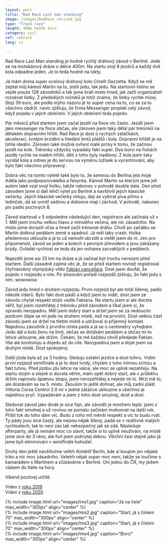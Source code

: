 ```yaml
---
layout: post
title: "Rad Race Last man standing"
image: /images/RadRace_resized.jpg
type: "Track race"
lenght: 400m každé kolo
category: cycl
ref: radrace
lang: cz

---
```


Rad Race Last Man standing je hodně rychlý dráhový závod v Berlíně. Jede se na motokárový dráze o délce 400m. Na startu stojí 8 jezdců a každý dvě kola odpadne jeden. Je to teda hodně na lokty.

Já mám doma super ocelový drahový kolo Cinelli Gazzetta. Když se mě zeptal můj kámoš Martin na to, jestli jedu, tak jedu. Na startovní listinu se vejde pouze 128 závodníků a tak jsme brali místo hned, jak začli organizátoři rozsévat lístky. Z předešlých ročníků je totiž známo, že lístky rychle mizej. Stojí 39 euro, ale podle mýho názoru je to super cena na to, co se za to všechno obdrží. navíc zjištuju, že firma Messenger proplatí celý závod, když pojedu v jejich oblečení. V jejich oblečení teda pojedu. 

Pár měsíců před startem jsem začal jezdit na fixce víc často. Jezdil jsem jako messenger na fixce občas, ale zároven jsem taky dělal pár tréninků na dětském dopravním hřišti. Rad Race je dost o rychých zatáčkách, akceleraci, tvrdým brzdění a hledání limtů pláštů i kola. Dopravní hřiště je na tohle ideální. Zároven také možná ovlivní malé prcky k tomu, že začnou jezdit na kole. Tréninky vždycky vypadaly fakt super. Dva borci na fixkách jezděj rychle na malém hřišti, děti z toho byly nadšený. Z kola jsem taky vyndal kola a odnes je do servisu na výměnu ložisek a vycentrování, aby bylo fakt všechno připravený.

Dobrá věc na tomto výletě také bylo to, že semnou do Berlína jela moje Adéla jako podpoporovatelka a fanynka. Kámoš Martin se kterým jsme jeli autem také vzal svojí holku, takže nakonec v pohodě double date. Den před závodem jsme si dali lehčí výlet po Berlíně a navštívili jejich klasické večerky. Jejich klasické večerky miluju, dají se vybírat piva přímo s ledniček, dá se uvnitř sednou a dokonce mají i záchod. V pohodě, nakonec piv padlo poctivých 8. 

Závod startoval v 5 odpoledne následující den, registrace ale začínala už v 1. Měl jsem trochu velkou hlavu z minulého večera, ale nic zásadního. Na místo jsme dorazili včas a hned začli trénovat dráhu. Chvíli po začátku se Martin dotknul pedálem země a spadnul. Já měl taky crash. Holka předemnou uklouzla a já to už nemohl ubrzdit a vletěl jsem do ní. Jen pro připomenutí, závod se jeden a kolech s pevným převodem a jsou zakázany brzdy. Ovládat rychlost se teda dá jen nohama zacvaklých v pedálech. 

Najezdili jsme asi 25 km na dráze a já začínal být trochu nervozní před startem. Další zásadně zajímá věc je, že se před startem rovnež registroval čtyřnásobný olympijský vítěz [Fabian cancellara](https://en.wikipedia.org/wiki/Fabian_Cancellara). Dost jsem doufal, že pojedu v rozjezdu s ním. Po slosování pořadí rozjezdů zjištuju, že fakt jedu s ním. wowowow.

Závod jedu hned v druhém rozjezdu. První rozjezd byl ale totál šílenej, padlo několik riderů. Bylo fakt dost pádů a když jsem to viděl, dost jsem ze závodu chytal respekt stojíc vedle Fabiana. Na startu jsem si ale docela věřil, byl jsem rozehřátej z tréninku před závodem a řikal jsem si, že opravdu nevypadnu. Měl jsem dobrý start a držel jsem se za vedoucím jezdcem (lépe se mi jede na druhém místě, než na prvním). Dost velkou část závodu jsem se držel na třetím místě a udržoval si příjemný kontakt. Najednou závodník z prvního místa padá a já se o centimetry vyhejbám. Jedu dál a kolo ženu na limit, občas se dotýkám pedálem a občas mi to lehce uklouzne, ale držím. Čekám, že mě každou chvíli předjede Fabian. Vše ale kontroluju a dojedu až do cíle. Nevypadnul jsem a dojel jsem na druhým místě. Dost spokojený. 

Další jízda byla až za 3 hodiny. Sleduju ostatní jezdce a dost tuhnu. Vidím první rozjezd semifinále a je to dost tvrdý, chytám z toho mírnou schízu a fakt tuhnu. Před jízdou jdu lehce na válce, ale moc se uplně nezahřeju. Na startu stojím a stejně si docela věřím, mám opět dobrý start, ale v průběhu držím naprosto špatnou stopu, jsem nerozehřátej a nejede mi to. Mrzí mě to, ale dostávám se na 5. místo. Zkouším to ještě dohnat, ale můj zadní plášt Vittoria Corsa Control 2.0 mi v jedné zátačce uklouzne a všechno je najednou pryč. Vypadávám a jsem z toho dost smutnej, dost a dost. 

Sledovat závod jako divák je sice fajn, ale závodit je mnohem lepší. jsem z toho fakt smutnej a už rovnou se pomalu začínám motivovat na další rok. Příští tok do toho dám víc. Budu z toho mít měnší respekt a víc to budu rvát. Ty pády jsou sice častý, ale nejsou nějak šílený, padá se v realitvně malých rychlostech, tak to není zas tak nebezpečný jak se zdá. Následuje afterparty, ale já nemám moc co slavit, takže si to uplně neužívám, na místě jsme sice do 3 ráno, ale furt jsem pokrytej dekou. Všichni česi stejně jako já jsme byli eliminováni v semifinále bohužel.

Druhý den ještě navšítívíme veltrh Kolektif Berlin, kde si koupim jen nějaké triko a nic moc zásadního. Veletrh nějak super moc není, takže se loučíme s kamarádem s Martinem a zůstáváme v Berlíně. Oni jedou do ČR, my jedem vlakem do Itálie na hory.

Víkend poctivej určitě. 

Video z [roku 2019](https://www.youtube.com/watch?v=VPdC_fbdsb8)
<br>
Video z [roku 2020](https://www.youtube.com/watch?v=ArzMdQT_72g)


{% include image.html url="images/lms1.jpg" caption="Já na čele" max_width="300px" align="center" %}
<br>
{% include image.html url="images/lms2.jpg" caption="Start, já s číslem 70" max_width="300px" align="center" %}
<br>
{% include image.html url="images/lms3.jpg" caption="Start, já s číslem 70" max_width="300px" align="center" %}
<br>
{% include image.html url="images/lms4.jpg" caption="Borci" max_width="300px" align="center" %}



